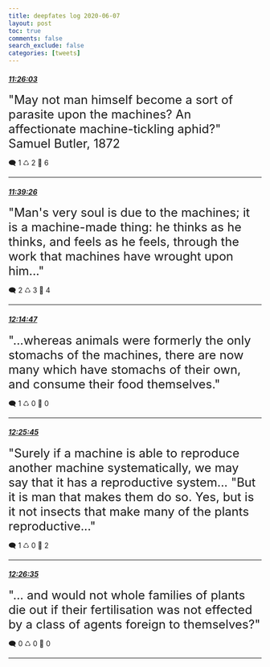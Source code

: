 ```yaml
---
title: deepfates log 2020-06-07
layout: post
toc: true
comments: false
search_exclude: false
categories: [tweets]
---
```



#### <a href = "https://twitter.com/deepfates/status/1269682044017061888">*11:26:03*</a>

<font size="5">"May not man himself become a sort of parasite upon the machines? An affectionate machine-tickling aphid?"  Samuel Butler, 1872</font>



🗨️ 1 ♺ 2 🤍  6   

---
    
#### <a href = "https://twitter.com/deepfates/status/1269685414043910144">*11:39:26*</a>

<font size="5">"Man's very soul is due to the machines; it is a machine-made thing: he thinks as he thinks, and feels as he feels, through the work that machines have wrought upon him..."</font>



🗨️ 2 ♺ 3 🤍  4   

---
    
#### <a href = "https://twitter.com/deepfates/status/1269694309881638912">*12:14:47*</a>

<font size="5">"...whereas animals were formerly the only stomachs of the machines, there are now many which have stomachs of their own, and consume their food themselves."</font>



🗨️ 1 ♺ 0 🤍  0   

---
    
#### <a href = "https://twitter.com/deepfates/status/1269697068374745093">*12:25:45*</a>

<font size="5">"Surely if a machine is able to reproduce another machine systematically, we may say that it has a reproductive system...   "But it is man that makes them do so. Yes, but is it not insects that make many of the plants reproductive..."</font>



🗨️ 1 ♺ 0 🤍  2   

---
    
#### <a href = "https://twitter.com/deepfates/status/1269697276571574272">*12:26:35*</a>

<font size="5">"... and would not whole families of plants die out if their fertilisation was not effected by a class of agents foreign to themselves?"</font>



🗨️ 0 ♺ 0 🤍  0   

---
    
            

